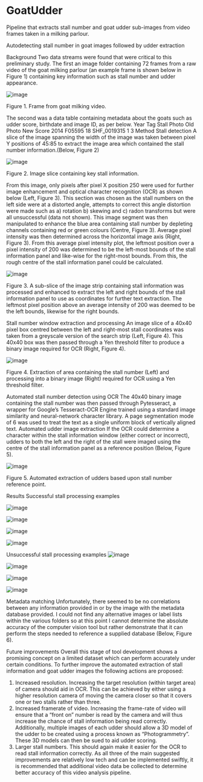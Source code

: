 # GoatUdder
Pipeline that extracts stall number and goat udder sub-images from video frames taken in a milking parlour.  

Autodetecting stall number in goat images followed by udder extraction

Background
Two data streams were found that were critical to this preliminary study. 
The first an image folder containing 72 frames from a raw video of the goat milking parlour (an example frame is shown below in Figure 1) containing key information such as stall number and udder appearance.

![image](https://user-images.githubusercontent.com/75072026/136539551-74e4a401-36dc-450c-ab40-bb00843a0cb3.png)

Figure 1. Frame from goat milking video.

The second was a data table containing metadata about the goats such as udder score, birthdate and image ID, as per below.
Year     	Tag  		Stall    	Photo Old  	Photo New 	Score 
2014  	F05595    	 18  	SHF_0019315    1       		3
Method
Stall detection
A slice of the image spanning the width of the image was taken between pixel Y positions of 45:85 to extract the image area which contained the stall number information.(Below, Figure 2)

![image](https://user-images.githubusercontent.com/75072026/136539596-65f60cb9-5853-41fe-ac54-cd5bf7753527.png) 

Figure 2. Image slice containing key stall information.

From this image, only pixels after pixel X position 250 were used for further image enhancement and optical character recognition (OCR) as shown below (Left, Figure 3). This section was chosen as the stall numbers on the left side were at a distorted angle, attempts to correct this angle distortion were made such as a) rotation b) skewing and c) radon transforms but were all unsuccessful (data not shown). This image segment was then manipulated to enhance the blue area containing stall number by depleting channels containing red or green colours (Centre, Figure 3). Average pixel intensity was then determined across the horizontal image axis (Right, Figure 3). From this average pixel intensity plot, the leftmost position over a pixel intensity of 200 was determined to be the left-most bounds of the stall information panel and like-wise for the right-most bounds. From this, the rough centre of the stall information panel could be calculated.

![image](https://user-images.githubusercontent.com/75072026/136539615-9328a009-fc5c-4069-bb97-4b450e71fa10.png) 

Figure 3. A sub-slice of the image strip containing stall information was processed and enhanced to extract the left and right bounds of the stall information panel to use as coordinates for further text extraction. The leftmost pixel position above an average intensity of 200 was deemed to be the left bounds, likewise for the right bounds.

Stall number window extraction and processing
An image slice of a 40x40 pixel box centred between the left and right-most stall coordinates was taken from a greyscale version of the search strip (Left, Figure 4). This 40x40 box was then passed through a Yen threshold filter to produce a binary image required for OCR (Right, Figure 4).

![image](https://user-images.githubusercontent.com/75072026/136539646-c99c1495-adc5-4302-a264-5f07d7467462.png) 

Figure 4. Extraction of area containing the stall number (Left) and processing into a binary image (Right) required for OCR using a Yen threshold filter.

Automated stall number detection using OCR
The 40x40 binary image containing the stall number was then passed through Pytesseract, a wrapper for Google’s Tesseract-OCR Engine trained using a standard image similarity and neural-network character library. A page segmentation mode of 6 was used to treat the text as a single uniform block of vertically aligned text.
Automated udder image extraction
If the OCR could determine a character within the stall information window (either correct or incorrect), udders to both the left and the right of the stall were imaged using the centre of the stall information panel as a reference position (Below, Figure 5).

![image](https://user-images.githubusercontent.com/75072026/136539671-e3a6547c-a270-4ce0-99e6-81727348fece.png) 

Figure 5. Automated extraction of udders based upon stall number reference point.

Results
Successful stall processing examples

![image](https://user-images.githubusercontent.com/75072026/136539722-23bb8661-63f7-492c-9317-d33048d28176.png)

![image](https://user-images.githubusercontent.com/75072026/136539742-5834ef6d-b45f-4b49-a199-a63d9536c8d8.png)

![image](https://user-images.githubusercontent.com/75072026/136539750-a4867493-8344-4448-b455-804402f73d0e.png)

![image](https://user-images.githubusercontent.com/75072026/136539763-dfa7ab98-154d-46fb-88c8-a378d039c994.png)
  
   

Unsuccessful stall processing examples
![image](https://user-images.githubusercontent.com/75072026/136539799-8cbeb650-b80e-471f-b224-f40f067a9493.png)

![image](https://user-images.githubusercontent.com/75072026/136539809-6878ed0e-0522-4d62-a897-5f5b828e6318.png)

![image](https://user-images.githubusercontent.com/75072026/136539818-347309fb-85e5-43e5-924f-09ecad7884fa.png)

![image](https://user-images.githubusercontent.com/75072026/136539835-1bae4198-b92a-4213-b164-3e966dda7d9b.png)
   
   
Metadata matching
Unfortunately, there seemed to be no correlations between any information provided in or by the image with the metadata database provided. I could not find any alternative images or label lists within the various folders so at this point I cannot determine the absolute accuracy of the computer vision tool but rather demonstrate that it can perform the steps needed to reference a supplied database (Below, Figure 6).
 
Future improvements
Overall this stage of tool development shows a promising concept on a limited dataset which can perform accurately under certain conditions. To further improve the automated extraction of stall information and goat udder images the following actions are proposed:
1)	Increased resolution. Increasing the target resolution (within target area) of camera should aid in OCR. This can be achieved by either using a higher resolution camera of moving the camera closer so that it covers one or two stalls rather than three. 
2)	Increased framerate of video. Increasing the frame-rate of video will ensure that a “front on” number is read by the camera and will thus increase the chance of stall information being read correctly. Additionally, multiple images of each udder should allow a 3D model of the udder to be created using a process known as “Photogrammetry”. These 3D models can then be sued to aid udder scoring.
3)	Larger stall numbers. This should again make it easier for the OCR to read stall information correctly.
As all three of the main suggested improvements are relatively low tech and can be implemented swiftly, it is recommended that additional video data be collected to determine better accuracy of this video analysis pipeline.
